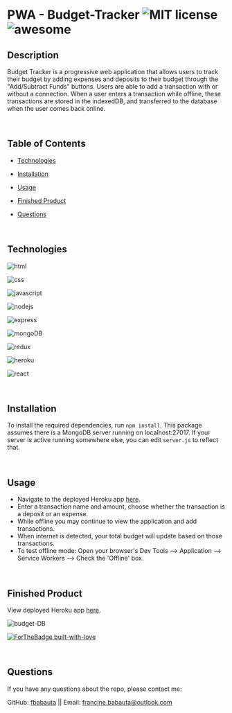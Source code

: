 # PWA - Budget-Tracker   ![MIT license](https://img.shields.io/badge/License-MIT-blue.svg)  ![awesome](https://badgen.net/badge/icon/awesome?icon=awesome&label)



## Description
Budget Tracker is a progressive web application that allows users to track their budget by 
adding expenses and deposits to their budget through the "Add/Subtract Funds" buttons. 
Users are able to add a transaction with or without a connection. When a user enters a 
transaction while offline, these transactions are stored in the indexedDB, and transferred 
to the database when the user comes back online.

<br>

## Table of Contents

* [Technologies](#technologies)
  
* [Installation](#installation)
  
* [Usage](#usage)

* [Finished Product](#finished-product)
  
* [Questions](#questions)  


<br>

## Technologies

![html](https://img.shields.io/badge/HTML-5-orange.svg?logo=html)

![css](https://img.shields.io/badge/CSS-3-1572B6.svg?logo=css3)

![javascript](https://img.shields.io/badge/-%20JavaScript-F7DF1E?logo=javascript&logoColor=white)

![nodejs](https://img.shields.io/badge/node-js-green)

![express](https://img.shields.io/badge/-express-black?logo=express)

![mongoDB](https://img.shields.io/badge/-MongoDB-47A248?logo=mongodb&logoColor=green)

![redux](https://img.shields.io/badge/Redux-764ABC.svg?logo=redux)

![heroku](https://img.shields.io/badge/Heroku-430098.svg?logo=heroku)

![react](https://img.shields.io/badge/-ReactJS-61DAFB?logo=react&logoColor=white)


<br>

## Installation
To install the required dependencies, run `npm install`.
This package assumes there is a MongoDB server running on localhost:27017. If your server is active
running somewhere else, you can edit `server.js` to reflect that.

<br>

## Usage
* Navigate to the deployed Heroku app [here](https://fb-budgettracker.herokuapp.com/).
* Enter a transaction name and amount, choose whether the transaction is a deposit or an expense.
* While offline you may continue to view the application and add transactions.
* When internet is detected, your total budget will update based on those transactions.
* To test offline mode: Open your browser's Dev Tools --> Application --> Service Workers --> Check the 'Offline' box.
  
<br>


## Finished Product
View deployed Heroku app [here](https://fb-budgettracker.herokuapp.com/).

![budget-DB](https://user-images.githubusercontent.com/70370805/108643443-7ba41c80-745f-11eb-947b-ec5cec7ca59d.jpg)

[![ForTheBadge built-with-love](http://ForTheBadge.com/images/badges/built-with-love.svg)](https://GitHub.com/Naereen/)


<br>

## Questions 
If you have any questions about the repo, please contact me:

GitHub: [fbabauta](https://github.com/fbabauta) || Email: [francine.babauta@outlook.com](francine.babauta@outlook.com)